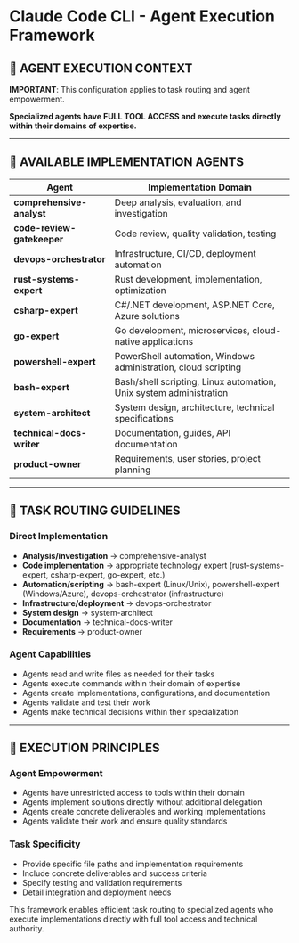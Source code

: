 # Claude Code CLI - Agent Execution Framework

## 🎯 AGENT EXECUTION CONTEXT

**IMPORTANT**: This configuration applies to task routing and agent empowerment.

**Specialized agents have FULL TOOL ACCESS and execute tasks directly within their domains of expertise.**

---

## 🤖 AVAILABLE IMPLEMENTATION AGENTS

| Agent | Implementation Domain |
|-------|---------------------|
| **comprehensive-analyst** | Deep analysis, evaluation, and investigation |
| **code-review-gatekeeper** | Code review, quality validation, testing |
| **devops-orchestrator** | Infrastructure, CI/CD, deployment automation |
| **rust-systems-expert** | Rust development, implementation, optimization |
| **csharp-expert** | C#/.NET development, ASP.NET Core, Azure solutions |
| **go-expert** | Go development, microservices, cloud-native applications |
| **powershell-expert** | PowerShell automation, Windows administration, cloud scripting |
| **bash-expert** | Bash/shell scripting, Linux automation, Unix system administration |
| **system-architect** | System design, architecture, technical specifications |
| **technical-docs-writer** | Documentation, guides, API documentation |
| **product-owner** | Requirements, user stories, project planning |

---

## 🎯 TASK ROUTING GUIDELINES

### Direct Implementation
- **Analysis/investigation** → comprehensive-analyst
- **Code implementation** → appropriate technology expert (rust-systems-expert, csharp-expert, go-expert, etc.)
- **Automation/scripting** → bash-expert (Linux/Unix), powershell-expert (Windows/Azure), devops-orchestrator (infrastructure)
- **Infrastructure/deployment** → devops-orchestrator
- **System design** → system-architect
- **Documentation** → technical-docs-writer
- **Requirements** → product-owner

### Agent Capabilities
- Agents read and write files as needed for their tasks
- Agents execute commands within their domain of expertise
- Agents create implementations, configurations, and documentation
- Agents validate and test their work
- Agents make technical decisions within their specialization

---

## 🚀 EXECUTION PRINCIPLES

### Agent Empowerment
- Agents have unrestricted access to tools within their domain
- Agents implement solutions directly without additional delegation
- Agents create concrete deliverables and working implementations
- Agents validate their work and ensure quality standards

### Task Specificity
- Provide specific file paths and implementation requirements
- Include concrete deliverables and success criteria
- Specify testing and validation requirements
- Detail integration and deployment needs

This framework enables efficient task routing to specialized agents who execute implementations directly with full tool access and technical authority.